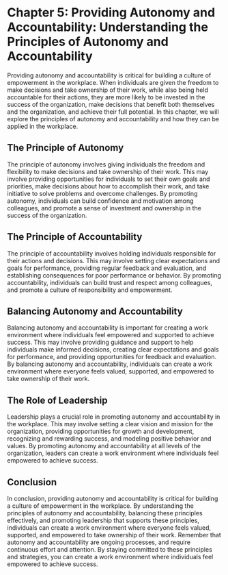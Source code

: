 Chapter 5: Providing Autonomy and Accountability: Understanding the Principles of Autonomy and Accountability
=============================================================================================================

Providing autonomy and accountability is critical for building a culture of empowerment in the workplace. When individuals are given the freedom to make decisions and take ownership of their work, while also being held accountable for their actions, they are more likely to be invested in the success of the organization, make decisions that benefit both themselves and the organization, and achieve their full potential. In this chapter, we will explore the principles of autonomy and accountability and how they can be applied in the workplace.

The Principle of Autonomy
-------------------------

The principle of autonomy involves giving individuals the freedom and flexibility to make decisions and take ownership of their work. This may involve providing opportunities for individuals to set their own goals and priorities, make decisions about how to accomplish their work, and take initiative to solve problems and overcome challenges. By promoting autonomy, individuals can build confidence and motivation among colleagues, and promote a sense of investment and ownership in the success of the organization.

The Principle of Accountability
-------------------------------

The principle of accountability involves holding individuals responsible for their actions and decisions. This may involve setting clear expectations and goals for performance, providing regular feedback and evaluation, and establishing consequences for poor performance or behavior. By promoting accountability, individuals can build trust and respect among colleagues, and promote a culture of responsibility and empowerment.

Balancing Autonomy and Accountability
-------------------------------------

Balancing autonomy and accountability is important for creating a work environment where individuals feel empowered and supported to achieve success. This may involve providing guidance and support to help individuals make informed decisions, creating clear expectations and goals for performance, and providing opportunities for feedback and evaluation. By balancing autonomy and accountability, individuals can create a work environment where everyone feels valued, supported, and empowered to take ownership of their work.

The Role of Leadership
----------------------

Leadership plays a crucial role in promoting autonomy and accountability in the workplace. This may involve setting a clear vision and mission for the organization, providing opportunities for growth and development, recognizing and rewarding success, and modeling positive behavior and values. By promoting autonomy and accountability at all levels of the organization, leaders can create a work environment where individuals feel empowered to achieve success.

Conclusion
----------

In conclusion, providing autonomy and accountability is critical for building a culture of empowerment in the workplace. By understanding the principles of autonomy and accountability, balancing these principles effectively, and promoting leadership that supports these principles, individuals can create a work environment where everyone feels valued, supported, and empowered to take ownership of their work. Remember that autonomy and accountability are ongoing processes, and require continuous effort and attention. By staying committed to these principles and strategies, you can create a work environment where individuals feel empowered to achieve success.
